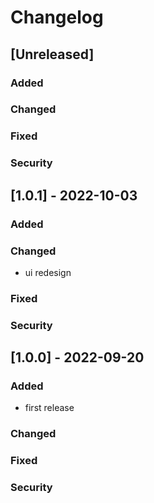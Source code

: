 # Changelog

## [Unreleased]
### Added

### Changed

### Fixed

### Security

## [1.0.1] - 2022-10-03

### Added

### Changed

- ui redesign

### Fixed

### Security

## [1.0.0] - 2022-09-20

### Added

- first release

### Changed

### Fixed

### Security
